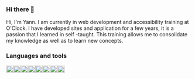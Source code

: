 ### Hi there 👋

Hi, I'm Yann. I am currently in web development and accessibility training at O'Clock.
I have developed sites and application for a few years, it is a passion that I learned in self -taught.
This training allows me to consolidate my knowledge as well as to learn new concepts.

### Languages and tools
<img src="https://cdn.jsdelivr.net/gh/devicons/devicon/icons/html5/html5-original.svg" width="20px"/><img src="https://cdn.jsdelivr.net/gh/devicons/devicon/icons/css3/css3-original.svg"  width="20px"/><img src="https://cdn.jsdelivr.net/gh/devicons/devicon/icons/javascript/javascript-original.svg"  width="20px"/><img src="https://cdn.jsdelivr.net/gh/devicons/devicon/icons/php/php-original.svg"  width="20px"/><img src="https://cdn.jsdelivr.net/gh/devicons/devicon/icons/mysql/mysql-original.svg"  width="20px"/><img src="https://cdn.jsdelivr.net/gh/devicons/devicon/icons/threejs/threejs-original.svg"  width="20px"/><img src="https://cdn.jsdelivr.net/gh/devicons/devicon/icons/git/git-original.svg" width="20px"/><img src="https://cdn.jsdelivr.net/gh/devicons/devicon/icons/markdown/markdown-original.svg" width="20px"/>
<!--
**yannletouzey/yannletouzey** is a ✨ _special_ ✨ repository because its `README.md` (this file) appears on your GitHub profile.

Here are some ideas to get you started:

- 🔭 I’m currently working on ...
- 🌱 I’m currently learning ...
- 👯 I’m looking to collaborate on ...
- 🤔 I’m looking for help with ...
- 💬 Ask me about ...
- 📫 How to reach me: ...
- 😄 Pronouns: ...
- ⚡ Fun fact: ...
-->
